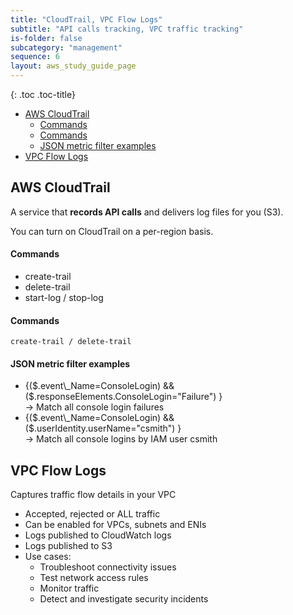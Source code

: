 ```yaml
---
title: "CloudTrail, VPC Flow Logs"
subtitle: "API calls tracking, VPC traffic tracking"
is-folder: false
subcategory: "management"
sequence: 6
layout: aws_study_guide_page
---
```


{: .toc .toc-title}
- [AWS CloudTrail](#aws-cloudtrail)
    - [Commands](#commands)
    - [Commands](#commands-1)
    - [JSON metric filter examples](#json-metric-filter-examples)
- [VPC Flow Logs](#vpc-flow-logs)


## AWS CloudTrail

A service that **records API calls** and delivers log files for you (S3).

You can turn on CloudTrail on a per-region basis.

#### Commands

* create-trail
* delete-trail
* start-log / stop-log

#### Commands

`create-trail / delete-trail`

#### JSON metric filter examples

* {($.event\_Name=ConsoleLogin) && ($.responseElements.ConsoleLogin="Failure") }\
  \-> Match all console login failures
* {($.event\_Name=ConsoleLogin) && ($.userIdentity.userName="csmith") }\
  \-> Match all console logins by IAM user csmith

## VPC Flow Logs

Captures traffic flow details in your VPC

* Accepted, rejected or ALL traffic
* Can be enabled for VPCs, subnets and ENIs
* Logs published to CloudWatch logs
* Logs published to S3
* Use cases:
  * Troubleshoot connectivity issues
  * Test network access rules
  * Monitor traffic
  * Detect and investigate security incidents
